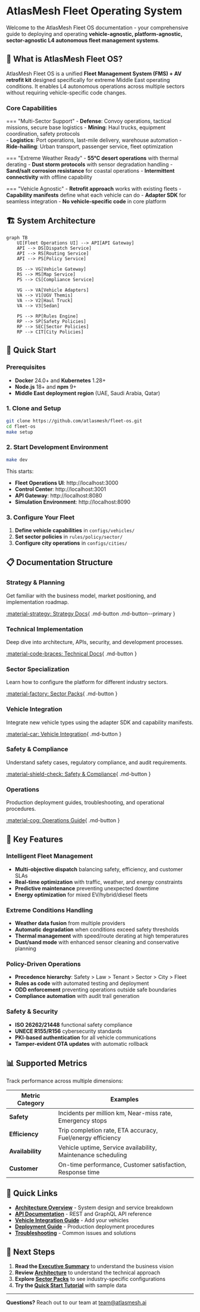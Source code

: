 # AtlasMesh Fleet Operating System

Welcome to the AtlasMesh Fleet OS documentation - your comprehensive guide to deploying and operating **vehicle-agnostic, platform-agnostic, sector-agnostic L4 autonomous fleet management systems**.

## 🎯 What is AtlasMesh Fleet OS?

AtlasMesh Fleet OS is a unified **Fleet Management System (FMS) + AV retrofit kit** designed specifically for extreme Middle East operating conditions. It enables L4 autonomous operations across multiple sectors without requiring vehicle-specific code changes.

### Core Capabilities

=== "Multi-Sector Support"
    - **Defense**: Convoy operations, tactical missions, secure base logistics
    - **Mining**: Haul trucks, equipment coordination, safety protocols  
    - **Logistics**: Port operations, last-mile delivery, warehouse automation
    - **Ride-hailing**: Urban transport, passenger service, fleet optimization

=== "Extreme Weather Ready"
    - **55°C desert operations** with thermal derating
    - **Dust storm protocols** with sensor degradation handling
    - **Sand/salt corrosion resistance** for coastal operations
    - **Intermittent connectivity** with offline capability

=== "Vehicle Agnostic"
    - **Retrofit approach** works with existing fleets
    - **Capability manifests** define what each vehicle can do
    - **Adapter SDK** for seamless integration
    - **No vehicle-specific code** in core platform

## 🏗️ System Architecture

```mermaid
graph TB
    UI[Fleet Operations UI] --> API[API Gateway]
    API --> DS[Dispatch Service]
    API --> RS[Routing Service]
    API --> PS[Policy Service]
    
    DS --> VG[Vehicle Gateway]
    RS --> MS[Map Service]
    PS --> CS[Compliance Service]
    
    VG --> VA[Vehicle Adapters]
    VA --> V1[UGV Themis]
    VA --> V2[Haul Truck]
    VA --> V3[Sedan]
    
    PS --> RP[Rules Engine]
    RP --> SP[Safety Policies]
    RP --> SEC[Sector Policies]
    RP --> CIT[City Policies]
```

## 🚀 Quick Start

### Prerequisites

- **Docker** 24.0+ and **Kubernetes** 1.28+
- **Node.js** 18+ and **npm** 9+
- **Middle East deployment region** (UAE, Saudi Arabia, Qatar)

### 1. Clone and Setup

```bash
git clone https://github.com/atlasmesh/fleet-os.git
cd fleet-os
make setup
```

### 2. Start Development Environment

```bash
make dev
```

This starts:
- **Fleet Operations UI**: http://localhost:3000
- **Control Center**: http://localhost:3001  
- **API Gateway**: http://localhost:8080
- **Simulation Environment**: http://localhost:8090

### 3. Configure Your Fleet

1. **Define vehicle capabilities** in `configs/vehicles/`
2. **Set sector policies** in `rules/policy/sector/`
3. **Configure city operations** in `configs/cities/`

## 📋 Documentation Structure

### Strategy & Planning
Get familiar with the business model, market positioning, and implementation roadmap.

[:material-strategy: Strategy Docs](strategy/01_executive_summary_and_vision.md){ .md-button .md-button--primary }

### Technical Implementation  
Deep dive into architecture, APIs, security, and development processes.

[:material-code-braces: Technical Docs](technical/01_architecture.md){ .md-button }

### Sector Specialization
Learn how to configure the platform for different industry sectors.

[:material-factory: Sector Packs](sector-packs/defense.md){ .md-button }

### Vehicle Integration
Integrate new vehicle types using the adapter SDK and capability manifests.

[:material-car: Vehicle Integration](vehicle-packs/ugv_themis.md){ .md-button }

### Safety & Compliance
Understand safety cases, regulatory compliance, and audit requirements.

[:material-shield-check: Safety & Compliance](safety/README.md){ .md-button }

### Operations
Production deployment guides, troubleshooting, and operational procedures.

[:material-cog: Operations Guide](runbooks/README.md){ .md-button }

## 🌟 Key Features

### Intelligent Fleet Management

- **Multi-objective dispatch** balancing safety, efficiency, and customer SLAs
- **Real-time optimization** with traffic, weather, and energy constraints
- **Predictive maintenance** preventing unexpected downtime
- **Energy optimization** for mixed EV/hybrid/diesel fleets

### Extreme Conditions Handling

- **Weather data fusion** from multiple providers
- **Automatic degradation** when conditions exceed safety thresholds  
- **Thermal management** with speed/route derating at high temperatures
- **Dust/sand mode** with enhanced sensor cleaning and conservative planning

### Policy-Driven Operations

- **Precedence hierarchy**: Safety > Law > Tenant > Sector > City > Fleet
- **Rules as code** with automated testing and deployment
- **ODD enforcement** preventing operations outside safe boundaries
- **Compliance automation** with audit trail generation

### Safety & Security

- **ISO 26262/21448** functional safety compliance
- **UNECE R155/R156** cybersecurity standards
- **PKI-based authentication** for all vehicle communications
- **Tamper-evident OTA updates** with automatic rollback

## 📊 Supported Metrics

Track performance across multiple dimensions:

| Metric Category | Examples |
| --- | --- |
| **Safety** | Incidents per million km, Near-miss rate, Emergency stops |
| **Efficiency** | Trip completion rate, ETA accuracy, Fuel/energy efficiency |
| **Availability** | Vehicle uptime, Service availability, Maintenance scheduling |
| **Customer** | On-time performance, Customer satisfaction, Response time |

## 🔗 Quick Links

- [**Architecture Overview**](technical/01_architecture.md) - System design and service breakdown
- [**API Documentation**](technical/09_api_documentation.md) - REST and GraphQL API reference  
- [**Vehicle Integration Guide**](technical/11_integration_and_contribution_guidelines.md) - Add your vehicles
- [**Deployment Guide**](runbooks/deployment.md) - Production deployment procedures
- [**Troubleshooting**](runbooks/troubleshooting.md) - Common issues and solutions

## 🎯 Next Steps

1. **Read the [Executive Summary](strategy/01_executive_summary_and_vision.md)** to understand the business vision
2. **Review [Architecture](technical/01_architecture.md)** to understand the technical approach  
3. **Explore [Sector Packs](sector-packs/defense.md)** to see industry-specific configurations
4. **Try the [Quick Start Tutorial](runbooks/quick_start.md)** with sample data

---

**Questions?** Reach out to our team at [team@atlasmesh.ai](mailto:team@atlasmesh.ai)
